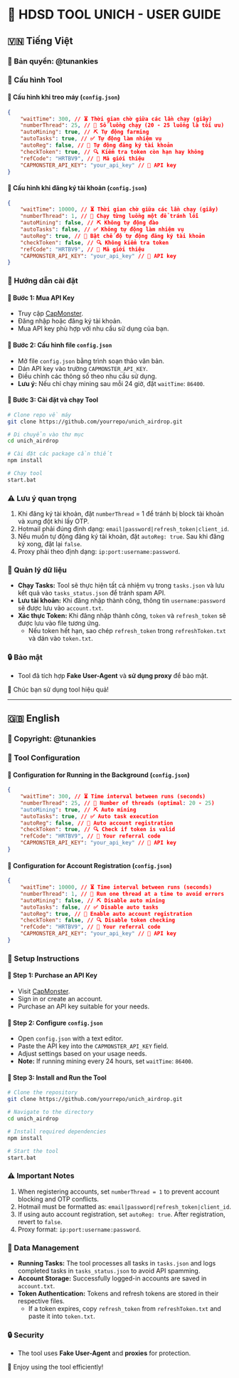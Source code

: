 # 📌 HDSD TOOL UNICH - USER GUIDE

## 🇻🇳 Tiếng Việt
### 📜 Bản quyền: @tunankies

### 🚀 Cấu hình Tool

#### 🔹 Cấu hình khi treo máy (`config.json`)
```json
{
    "waitTime": 300, // ⏳ Thời gian chờ giữa các lần chạy (giây)
    "numberThread": 25, // 🔄 Số luồng chạy (20 - 25 luồng là tối ưu)
    "autoMining": true, // ⛏️ Tự động farming
    "autoTasks": true, // ✅ Tự động làm nhiệm vụ
    "autoReg": false, // 📝 Tự động đăng ký tài khoản
    "checkToken": true, // 🔍 Kiểm tra token còn hạn hay không
    "refCode": "HRTBV9", // 🔗 Mã giới thiệu
    "CAPMONSTER_API_KEY": "your_api_key" // 🔑 API key
}
```

#### 🔹 Cấu hình khi đăng ký tài khoản (`config.json`)
```json
{
    "waitTime": 10000, // ⏳ Thời gian chờ giữa các lần chạy (giây)
    "numberThread": 1, // 🔄 Chạy từng luồng một để tránh lỗi
    "autoMining": false, // ⛏️ Không tự động đào
    "autoTasks": false, // ✅ Không tự động làm nhiệm vụ
    "autoReg": true, // 📝 Bật chế độ tự động đăng ký tài khoản
    "checkToken": false, // 🔍 Không kiểm tra token
    "refCode": "HRTBV9", // 🔗 Mã giới thiệu
    "CAPMONSTER_API_KEY": "your_api_key" // 🔑 API key
}
```

### 🔧 Hướng dẫn cài đặt
#### 🔹 Bước 1: Mua API Key
- Truy cập [CapMonster](https://capmonster.cloud/Dashboard).
- Đăng nhập hoặc đăng ký tài khoản.
- Mua API key phù hợp với nhu cầu sử dụng của bạn.

#### 🔹 Bước 2: Cấu hình file `config.json`
- Mở file `config.json` bằng trình soạn thảo văn bản.
- Dán API key vào trường `CAPMONSTER_API_KEY`.
- Điều chỉnh các thông số theo nhu cầu sử dụng.
- **Lưu ý:** Nếu chỉ chạy mining sau mỗi 24 giờ, đặt `waitTime`: `86400`.

#### 🔹 Bước 3: Cài đặt và chạy Tool
```sh
# Clone repo về máy
git clone https://github.com/yourrepo/unich_airdrop.git

# Di chuyển vào thư mục
cd unich_airdrop

# Cài đặt các package cần thiết
npm install

# Chạy tool
start.bat
```

### ⚠️ Lưu ý quan trọng
1. Khi đăng ký tài khoản, đặt `numberThread` = 1 để tránh bị block tài khoản và xung đột khi lấy OTP.
2. Hotmail phải đúng định dạng: `email|password|refresh_token|client_id`.
3. Nếu muốn tự động đăng ký tài khoản, đặt `autoReg: true`. Sau khi đăng ký xong, đặt lại `false`.
4. Proxy phải theo định dạng: `ip:port:username:password`.

### 📂 Quản lý dữ liệu
- **Chạy Tasks:** Tool sẽ thực hiện tất cả nhiệm vụ trong `tasks.json` và lưu kết quả vào `tasks_status.json` để tránh spam API.
- **Lưu tài khoản:** Khi đăng nhập thành công, thông tin `username:password` sẽ được lưu vào `account.txt`.
- **Xác thực Token:** Khi đăng nhập thành công, `token` và `refresh_token` sẽ được lưu vào file tương ứng.
  - Nếu token hết hạn, sao chép `refresh_token` trong `refreshToken.txt` và dán vào `token.txt`.

### 🔒 Bảo mật
- Tool đã tích hợp **Fake User-Agent** và **sử dụng proxy** để bảo mật.

🎉 Chúc bạn sử dụng tool hiệu quả!

---

## 🇬🇧 English
### 📜 Copyright: @tunankies

### 🚀 Tool Configuration

#### 🔹 Configuration for Running in the Background (`config.json`)
```json
{
    "waitTime": 300, // ⏳ Time interval between runs (seconds)
    "numberThread": 25, // 🔄 Number of threads (optimal: 20 - 25)
    "autoMining": true, // ⛏️ Auto mining
    "autoTasks": true, // ✅ Auto task execution
    "autoReg": false, // 📝 Auto account registration
    "checkToken": true, // 🔍 Check if token is valid
    "refCode": "HRTBV9", // 🔗 Your referral code
    "CAPMONSTER_API_KEY": "your_api_key" // 🔑 API key
}
```

#### 🔹 Configuration for Account Registration (`config.json`)
```json
{
    "waitTime": 10000, // ⏳ Time interval between runs (seconds)
    "numberThread": 1, // 🔄 Run one thread at a time to avoid errors
    "autoMining": false, // ⛏️ Disable auto mining
    "autoTasks": false, // ✅ Disable auto tasks
    "autoReg": true, // 📝 Enable auto account registration
    "checkToken": false, // 🔍 Disable token checking
    "refCode": "HRTBV9", // 🔗 Your referral code
    "CAPMONSTER_API_KEY": "your_api_key" // 🔑 API key
}
```

### 🔧 Setup Instructions
#### 🔹 Step 1: Purchase an API Key
- Visit [CapMonster](https://capmonster.cloud/Dashboard).
- Sign in or create an account.
- Purchase an API key suitable for your needs.

#### 🔹 Step 2: Configure `config.json`
- Open `config.json` with a text editor.
- Paste the API key into the `CAPMONSTER_API_KEY` field.
- Adjust settings based on your usage needs.
- **Note:** If running mining every 24 hours, set `waitTime`: `86400`.

#### 🔹 Step 3: Install and Run the Tool
```sh
# Clone the repository
git clone https://github.com/yourrepo/unich_airdrop.git

# Navigate to the directory
cd unich_airdrop

# Install required dependencies
npm install

# Start the tool
start.bat
```

### ⚠️ Important Notes
1. When registering accounts, set `numberThread = 1` to prevent account blocking and OTP conflicts.
2. Hotmail must be formatted as: `email|password|refresh_token|client_id`.
3. If using auto account registration, set `autoReg: true`. After registration, revert to `false`.
4. Proxy format: `ip:port:username:password`.

### 📂 Data Management
- **Running Tasks:** The tool processes all tasks in `tasks.json` and logs completed tasks in `tasks_status.json` to avoid API spamming.
- **Account Storage:** Successfully logged-in accounts are saved in `account.txt`.
- **Token Authentication:** Tokens and refresh tokens are stored in their respective files.
  - If a token expires, copy `refresh_token` from `refreshToken.txt` and paste it into `token.txt`.

### 🔒 Security
- The tool uses **Fake User-Agent** and **proxies** for protection.

🎉 Enjoy using the tool efficiently!

